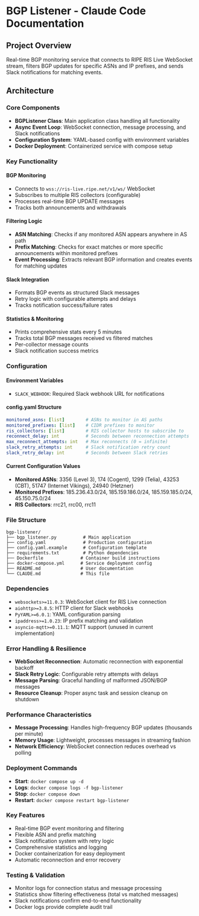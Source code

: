# BGP Listener - Claude Code Documentation

## Project Overview
Real-time BGP monitoring service that connects to RIPE RIS Live WebSocket stream, filters BGP updates for specific ASNs and IP prefixes, and sends Slack notifications for matching events.

## Architecture

### Core Components
- **BGPListener Class**: Main application class handling all functionality
- **Async Event Loop**: WebSocket connection, message processing, and Slack notifications
- **Configuration System**: YAML-based config with environment variables
- **Docker Deployment**: Containerized service with compose setup

### Key Functionality

#### BGP Monitoring
- Connects to `wss://ris-live.ripe.net/v1/ws/` WebSocket
- Subscribes to multiple RIS collectors (configurable)
- Processes real-time BGP UPDATE messages
- Tracks both announcements and withdrawals

#### Filtering Logic
- **ASN Matching**: Checks if any monitored ASN appears anywhere in AS path
- **Prefix Matching**: Checks for exact matches or more specific announcements within monitored prefixes
- **Event Processing**: Extracts relevant BGP information and creates events for matching updates

#### Slack Integration
- Formats BGP events as structured Slack messages
- Retry logic with configurable attempts and delays
- Tracks notification success/failure rates

#### Statistics & Monitoring
- Prints comprehensive stats every 5 minutes
- Tracks total BGP messages received vs filtered matches
- Per-collector message counts
- Slack notification success metrics

### Configuration

#### Environment Variables
- `SLACK_WEBHOOK`: Required Slack webhook URL for notifications

#### config.yaml Structure
```yaml
monitored_asns: [list]        # ASNs to monitor in AS paths
monitored_prefixes: [list]    # CIDR prefixes to monitor
ris_collectors: [list]        # RIS collector hosts to subscribe to
reconnect_delay: int          # Seconds between reconnection attempts
max_reconnect_attempts: int   # Max reconnects (0 = infinite)
slack_retry_attempts: int     # Slack notification retry count
slack_retry_delay: int        # Seconds between Slack retries
```

#### Current Configuration Values
- **Monitored ASNs**: 3356 (Level 3), 174 (Cogent), 1299 (Telia), 43253 (CBT), 51747 (Internet Vikings), 24940 (Hetzner)
- **Monitored Prefixes**: 185.236.43.0/24, 185.159.186.0/24, 185.159.185.0/24, 45.150.75.0/24
- **RIS Collectors**: rrc21, rrc00, rrc11

### File Structure
```
bgp-listener/
├── bgp_listener.py          # Main application
├── config.yaml              # Production configuration
├── config.yaml.example      # Configuration template
├── requirements.txt         # Python dependencies
├── Dockerfile              # Container build instructions
├── docker-compose.yml      # Service deployment config
├── README.md               # User documentation
└── CLAUDE.md               # This file
```

### Dependencies
- `websockets>=11.0.3`: WebSocket client for RIS Live connection
- `aiohttp>=3.8.5`: HTTP client for Slack webhooks
- `PyYAML>=6.0.1`: YAML configuration parsing
- `ipaddress>=1.0.23`: IP prefix matching and validation
- `asyncio-mqtt>=0.11.1`: MQTT support (unused in current implementation)

### Error Handling & Resilience
- **WebSocket Reconnection**: Automatic reconnection with exponential backoff
- **Slack Retry Logic**: Configurable retry attempts with delays
- **Message Parsing**: Graceful handling of malformed JSON/BGP messages
- **Resource Cleanup**: Proper async task and session cleanup on shutdown

### Performance Characteristics
- **Message Processing**: Handles high-frequency BGP updates (thousands per minute)
- **Memory Usage**: Lightweight, processes messages in streaming fashion
- **Network Efficiency**: WebSocket connection reduces overhead vs polling

### Deployment Commands
- **Start**: `docker compose up -d`
- **Logs**: `docker compose logs -f bgp-listener`
- **Stop**: `docker compose down`
- **Restart**: `docker compose restart bgp-listener`

### Key Features
- Real-time BGP event monitoring and filtering
- Flexible ASN and prefix matching
- Slack notification system with retry logic
- Comprehensive statistics and logging
- Docker containerization for easy deployment
- Automatic reconnection and error recovery

### Testing & Validation
- Monitor logs for connection status and message processing
- Statistics show filtering effectiveness (total vs matched messages)
- Slack notifications confirm end-to-end functionality
- Docker logs provide complete audit trail